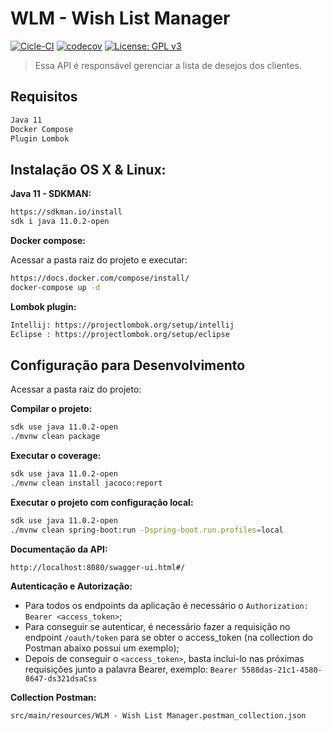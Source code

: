 # WLM - Wish List Manager

[![Cicle-CI](https://circleci.com/gh/danielrgn/wish-list-manager.svg?style=shield)]()
[![codecov](https://codecov.io/gh/danielrgn/wish-list-manager/branch/master/graph/badge.svg?token=DJGIEESK6I)](https://codecov.io/gh/danielrgn/wish-list-manager)
[![License: GPL v3](https://img.shields.io/badge/License-GPLv3-blue.svg)](/LICENSE.md)

> Essa API é responsável gerenciar a lista de desejos dos clientes.

## Requisitos
```sh
Java 11
Docker Compose
Plugin Lombok
```

## Instalação OS X & Linux:


**Java 11 - SDKMAN:**

```sh
https://sdkman.io/install
sdk i java 11.0.2-open
```

**Docker compose:**

Acessar a pasta raiz do projeto e executar:

```sh
https://docs.docker.com/compose/install/
docker-compose up -d
```

**Lombok plugin:**

```sh
Intellij: https://projectlombok.org/setup/intellij
Eclipse : https://projectlombok.org/setup/eclipse
```

## Configuração para Desenvolvimento

Acessar a pasta raiz do projeto:

**Compilar o projeto:**

```sh
sdk use java 11.0.2-open
./mvnw clean package
```

**Executar o coverage:**

```sh
sdk use java 11.0.2-open
./mvnw clean install jacoco:report
```

**Executar o projeto com configuração local:**

```sh
sdk use java 11.0.2-open
./mvnw clean spring-boot:run -Dspring-boot.run.profiles=local
```

**Documentação da API:**

```
http://localhost:8080/swagger-ui.html#/
```

**Autenticação e Autorização:**

- Para todos os endpoints da aplicação é necessário o `Authorization: Bearer <access_token>`;
- Para conseguir se autenticar, é necessário fazer a requisição no endpoint `/oauth/token` para se obter o access_token (na collection do Postman abaixo possui um exemplo);
- Depois de conseguir o `<access_token>`, basta inclui-lo nas próximas requisições junto a palavra Bearer, exemplo: `Bearer 5588das-21c1-4580-8647-ds321dsaCss`

**Collection Postman:**

```
src/main/resources/WLM - Wish List Manager.postman_collection.json
```
